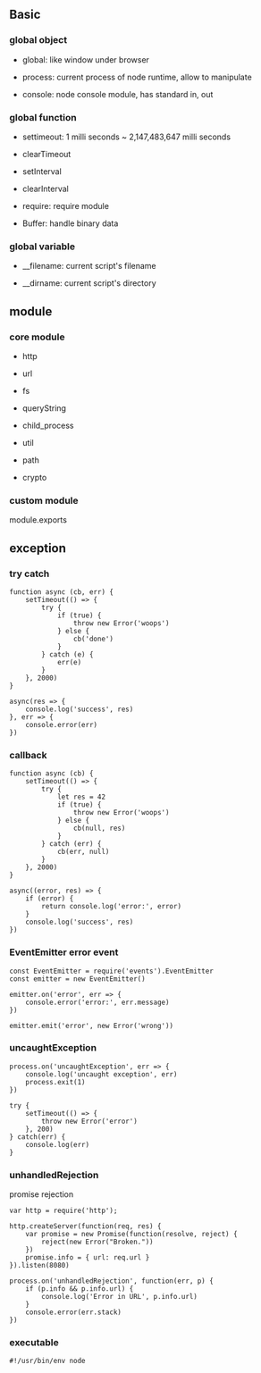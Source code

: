 ## Basic

### global object

+ global: like window under browser

+ process: current process of node runtime, allow to manipulate

+ console: node console module, has standard in, out

### global function

+ settimeout: 1 milli seconds ~ 2,147,483,647 milli seconds

+ clearTimeout

+ setInterval

+ clearInterval

+ require: require module

+ Buffer: handle binary data

### global variable

+ __filename: current script's filename

+ __dirname: current script's directory

## module

### core module

+ http

+ url

+ fs

+ queryString

+ child_process

+ util

+ path

+ crypto

### custom module

module.exports 

## exception

### try catch

```
function async (cb, err) {
    setTimeout(() => {
        try {
            if (true) {
                throw new Error('woops')
            } else {
                cb('done')
            }
        } catch (e) {
            err(e)
        }
    }, 2000)
}

async(res => {
    console.log('success', res)
}, err => {
    console.error(err)
})
```

### callback  

```
function async (cb) {
    setTimeout(() => {
        try {
            let res = 42
            if (true) {
                throw new Error('woops')
            } else {
                cb(null, res)
            }
        } catch (err) {
            cb(err, null)
        }
    }, 2000)
}

async((error, res) => {
    if (error) {
        return console.log('error:', error)
    }
    console.log('success', res)
})
```

### EventEmitter error event

```
const EventEmitter = require('events').EventEmitter
const emitter = new EventEmitter()

emitter.on('error', err => {
    console.error('error:', err.message)
})

emitter.emit('error', new Error('wrong'))
```

### uncaughtException 

```
process.on('uncaughtException', err => {
    console.log('uncaught exception', err)
    process.exit(1)
})

try {
    setTimeout(() => {
        throw new Error('error')
    }, 200)
} catch(err) {
    console.log(err)
}
```

### unhandledRejection 

promise rejection

```
var http = require('http');

http.createServer(function(req, res) {
    var promise = new Promise(function(resolve, reject) {
        reject(new Error("Broken."))
    })
    promise.info = { url: req.url }
}).listen(8080)

process.on('unhandledRejection', function(err, p) {
    if (p.info && p.info.url) {
        console.log('Error in URL', p.info.url)
    }
    console.error(err.stack)
})
```

### executable

```
#!/usr/bin/env node
```
